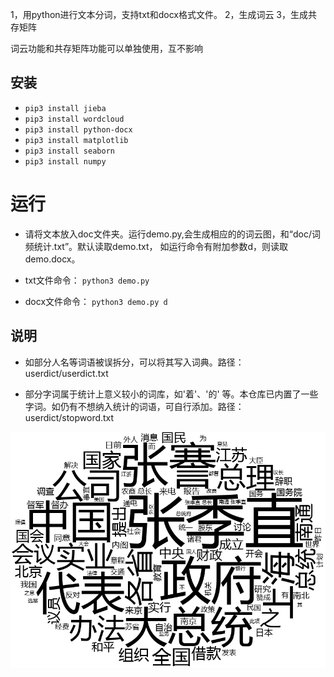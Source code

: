 

1，用python进行文本分词，支持txt和docx格式文件。
2，生成词云
3，生成共存矩阵

词云功能和共存矩阵功能可以单独使用，互不影响

## 安装
* `pip3 install jieba`
* `pip3 install wordcloud`
* `pip3 install python-docx`
* `pip3 install matplotlib`
* `pip3 install seaborn`
* `pip3 install numpy`
# 运行
* 请将文本放入doc文件夹。运行demo.py,会生成相应的的词云图，和“doc/词频统计.txt”。默认读取demo.txt， 如运行命令有附加参数d，则读取demo.docx。  

* txt文件命令： `python3 demo.py` 
* docx文件命令： `python3 demo.py d`


## 说明

* 如部分人名等词语被误拆分，可以将其写入词典。路径：userdict/userdict.txt

* 部分字词属于统计上意义较小的词库，如'着'、'的' 等。本仓库已内置了一些字词。如仍有不想纳入统计的词语，可自行添加。路径：userdict/stopword.txt


![image](https://raw.githubusercontent.com/suweiteng/wordCloud/master/Images/alice.png)  
